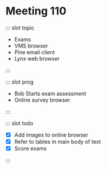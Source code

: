 # Meeting 110

<Meeting index="110" members="Bob, Elif, Mohammed, Wang" date="18 Jan 2021 11:00" nextDate="25 Jan 2021 11:00">

::: slot topic

- Exams
- VMS browser
- Pine email client
- Lynx web browser

:::

::: slot prog

- Bob Starts exam assessment
- Online survey browser

:::

::: slot todo

- [x] Add images to online browser
- [x] Refer to tables in main body of text
- [x] Score exams

:::

</Meeting>
